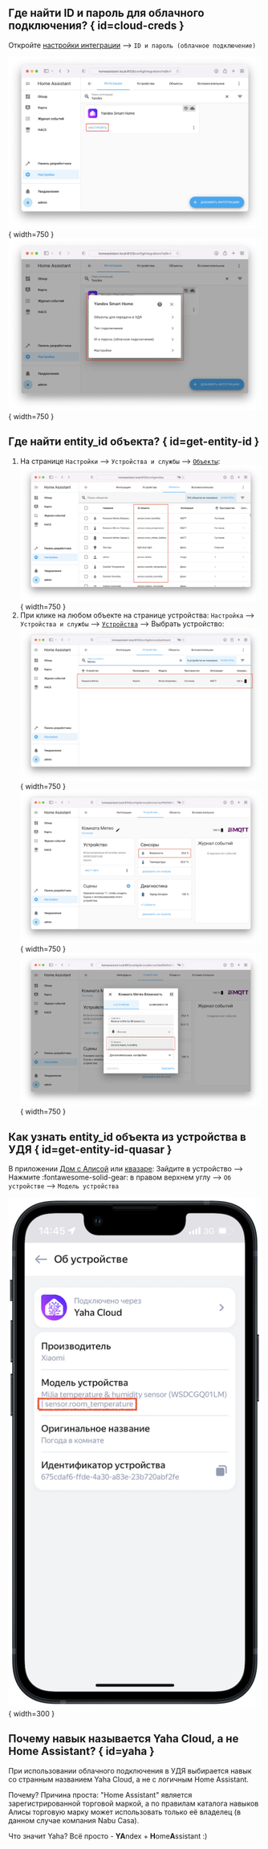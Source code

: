 ## Где найти ID и пароль для облачного подключения? { id=cloud-creds }
Откройте [настройки интеграции](./config/getting-started.md#gui) --> `ID и пароль (облачное подключение)`

![](assets/images/config/gui-1.png){ width=750 }
![](assets/images/config/gui-2.png){ width=750 }

## Где найти entity_id объекта? { id=get-entity-id }
1. На странице `Настройки` --> `Устройства и службы` --> [`Объекты`](https://my.home-assistant.io/redirect/entities/):<br>
    ![](assets/images/faq/entity-id-1.png){ width=750 }
2. При клике на любом объекте на странице устройства: `Настройка` --> `Устройства и службы` --> [`Устройства`](https://my.home-assistant.io/redirect/devices/) --> Выбрать устройство:<br>
    ![](assets/images/faq/entity-id-2.png){ width=750 }
    ![](assets/images/faq/entity-id-3.png){ width=750 }
    ![](assets/images/faq/entity-id-4.png){ width=750 }

## Как узнать entity_id объекта из устройства в УДЯ { id=get-entity-id-quasar }
В приложении [Дом с Алисой](https://mobile.yandex.ru/apps/smarthome) или [квазаре](./quasar.md): 
Зайдите в устройство --> Нажмите :fontawesome-solid-gear: в правом верхнем углу --> `Об устройстве` --> `Модель устройства`

![](assets/images/faq/entity-id-quasar.png){ width=300 }

## Почему навык называется Yaha Cloud, а не Home Assistant? { id=yaha }
При использовании облачного подключения в УДЯ выбирается навык со странным названием Yaha Cloud, а не с логичным Home Assistant.

Почему? Причина проста: "Home Assistant" является зарегистрированной торговой маркой, 
а по правилам каталога навыков Алисы торговую марку может использовать только её владелец (в данном случае компания Nabu Casa).

Что значит Yaha? Всё просто - **YA**ndex + **H**ome**A**ssistant :)
